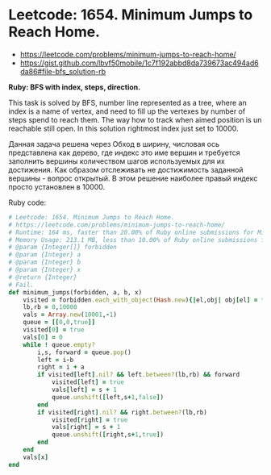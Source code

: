 # Leetcode: 1654. Minimum Jumps to Reach Home.

- https://leetcode.com/problems/minimum-jumps-to-reach-home/
- https://gist.github.com/lbvf50mobile/1c7f192abbd8da739673ac494ad6da86#file-bfs_solution-rb

**Ruby: BFS with index, steps, direction.**

This task is solved by BFS, number line represented as a tree, where an index is a name of vertex, and need to fill up the vertexes by number of steps spend to reach them. The way how to track when aimed position is un reachable still open. In this solution rightmost index just set to 10000.

Данная задача решена через Обход в ширину, числовая ось представлена как дерево, где индекс это име вершин и требуется заполнить вершины количеством шагов используемых для их достижения. Как образом отслеживать не достижимость заданной вершины - вопрос открытый. В этом решение наиболее правый индекс просто установлен в 10000.

Ruby code:
```Ruby
# Leetcode: 1654. Minimum Jumps to Reach Home.
# https://leetcode.com/problems/minimum-jumps-to-reach-home/
# Runtime: 164 ms, faster than 20.00% of Ruby online submissions for Minimum Jumps to Reach Home.
# Memory Usage: 213.1 MB, less than 10.00% of Ruby online submissions for Minimum Jumps to Reach Home.
# @param {Integer[]} forbidden
# @param {Integer} a
# @param {Integer} b
# @param {Integer} x
# @return {Integer}
# Fail.
def minimum_jumps(forbidden, a, b, x)
    visited = forbidden.each_with_object(Hash.new){|el,obj| obj[el] = true}
    lb,rb = 0,10000
    vals = Array.new(10001,-1)
    queue = [[0,0,true]]
    visited[0] = true
    vals[0] = 0
    while ! queue.empty?
        i,s, forward = queue.pop()
        left = i-b
        right = i + a
        if visited[left].nil? && left.between?(lb,rb) && forward
            visited[left] = true
            vals[left] = s + 1
            queue.unshift([left,s+1,false])
        end
        if visited[right].nil? && right.between?(lb,rb)
            visited[right] = true
            vals[right] = s + 1
            queue.unshift([right,s+1,true])
        end
    end
    vals[x]
end
```